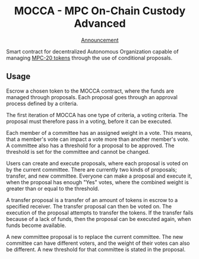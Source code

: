 <div align="center">

# MOCCA - MPC On-Chain Custody Advanced

[Announcement](https://partisiablockchain.com/mocca-unveiled-in-davos/)

</div>

Smart contract for decentralized Autonomous Organization capable of managing [MPC-20 tokens](../token-v2) through the
use of conditional proposals.

## Usage

Escrow a chosen token to the MOCCA contract, where the funds are managed through proposals. Each proposal goes
through an approval process defined by a criteria.

The first iteration of MOCCA has one type of criteria, a voting criteria.
The proposal must therefore pass in a voting, before it can be executed.

Each member of a committee has an assigned weight in a vote. This means, that a member's vote can impact a vote more
than another member's vote. A committee also has a threshold for a proposal to be approved.
The threshold is set for the committee and cannot be changed.

Users can create and execute proposals, where each proposal is voted on by the current committee. There are currently
two kinds of proposals; transfer, and new committee. Everyone can make a proposal and execute it, when the proposal has
enough "Yes" votes, where the combined weight is greater than or equal to the threshold.

A transfer proposal is a transfer of an amount of tokens in escrow to a specified receiver. The transfer proposal can
then be voted on. The execution of the proposal attempts to transfer the tokens. If the transfer fails because of a
lack of funds, then the proposal can be executed again, when funds become available.

A new committee proposal is to replace the current committee. The new committee can have different voters, and the
weight of their votes can also be different. A new threshold for that committee is stated in the proposal.
